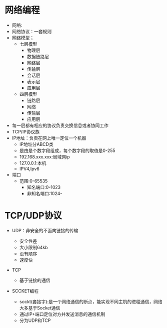 # 网络编程
- 网络:
- 网络协议：一套规则
- 网络模型；
    - 七层模型
        - 物理层
        - 数据链路层
        - 网络层
        - 传输层
        - 会话层
        - 表示层
        - 应用层
    - 四层模型
        - 链路层
        - 网络
        - 传输层
        - 应用层
- 每一层都有相应的协议负责交换信息或者协同工作
- TCP/IP协议族
- IP地址：负责在网上唯一定位一个机器
    - IP地址分ABCD类   
    - 是由是个数字段组成，每个数字段的取值是0-255   
    - 192.168.xxx.xxx:局域网ip
    - 127.0.0.1:本机
    - IPV4,Ipv6
- 端口
    - 范围:0-65535
        - 知名端口:0-1023
        - 非知名端口:1024-
        
# TCP/UDP协议
- UDP：非安全的不面向链接的传输
    - 安全性差
    - 大小限制64kb
    - 没有顺序
    - 速度快  
- TCP
    - 基于链接的通信
    
- SCCKET编程
    - sockt(套接字):是一个网络通信的断点，能实现不同主机的进程通信，网络大多基于Socket通信
    - 通过IP+端口定位对方并发送消息的通信机制
    - 分为UDP和TCP                   